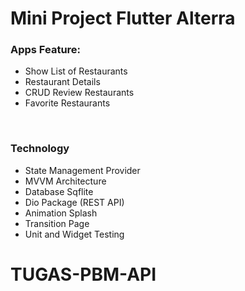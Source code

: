 # Mini Project Flutter Alterra

### Apps Feature:

- Show List of Restaurants
- Restaurant Details
- CRUD Review Restaurants
- Favorite Restaurants

<br>

### Technology

- State Management Provider
- MVVM Architecture
- Database Sqflite
- Dio Package (REST API)
- Animation Splash
- Transition Page
- Unit and Widget Testing
# TUGAS-PBM-API
